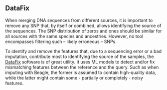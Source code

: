 ## DataFix

When merging DNA sequences from different sources, it is important to remove any SNP that, by itself or combined, allows identifying the source of the sequences. The SNP distribution of zeros and ones should be similar for all sources with the same species and ancestries. However, no tool encompasses filtering such – likely erroneous – SNPs.

To identify and remove the features that, due to a sequencing error or a bad imputation, contribute most to identifying the source of the samples, the [DataFix](https://github.com/AI-sandbox/Datafix) software is of great utility. It uses ML models to detect and/or fix mismatching features between the reference and the query. Such as when imputing with Beagle, the former is assumed to contain high-quality data, while the latter might contain some - partially or completely - noisy features.

